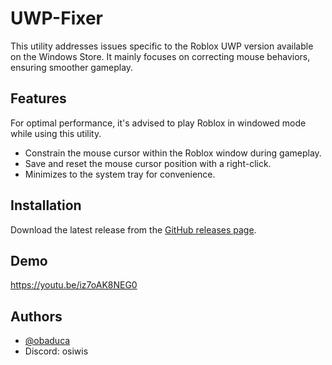 # UWP-Fixer

This utility addresses issues specific to the Roblox UWP version available on the Windows Store. It mainly focuses on correcting mouse behaviors, ensuring smoother gameplay.
## Features

For optimal performance, it's advised to play Roblox in windowed mode while using this utility.

- Constrain the mouse cursor within the Roblox window during gameplay.
- Save and reset the mouse cursor position with a right-click.
- Minimizes to the system tray for convenience.


## Installation

Download the latest release from the [GitHub releases page](https://github.com/obaduca/UWP-Fixer/releases).
## Demo

https://youtu.be/iz7oAK8NEG0
## Authors

- [@obaduca](https://www.github.com/obaduca)
- Discord: osiwis
